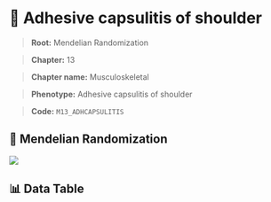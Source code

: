 # 🧪 Adhesive capsulitis of shoulder

> **Root:** Mendelian Randomization

> **Chapter:** 13  

> **Chapter name:** Musculoskeletal

> **Phenotype:** Adhesive capsulitis of shoulder  

> **Code:** `M13_ADHCAPSULITIS`

## 🧬 Mendelian Randomization  

<img src="/MR/Figures/Forward/M13_ADHCAPSULITIS.png"/>

## 📊 Data Table

<CsvTableMRF src="/MR/Data/Forward/M13_ADHCAPSULITIS.csv"/>
